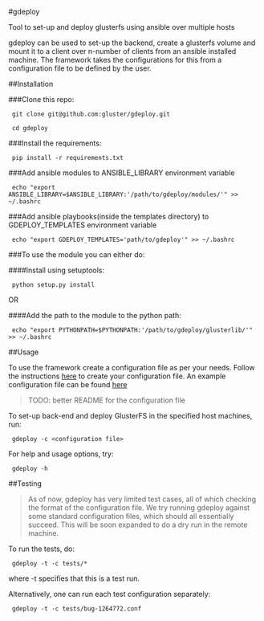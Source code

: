 #gdeploy

Tool to set-up and deploy glusterfs using ansible over multiple hosts

gdeploy can be used to set-up the backend, create a glusterfs volume
and mount it to a client over n-number of clients from an ansible installed
machine. The framework takes the configurations for this from a configuration
file to be defined by the user.


##Installation

###Clone this repo:

` git clone git@github.com:gluster/gdeploy.git`

` cd gdeploy`

###Install the requirements:

` pip install -r requirements.txt`

###Add ansible modules to ANSIBLE_LIBRARY environment variable

` echo "export ANSIBLE_LIBRARY=$ANSIBLE_LIBRARY:'/path/to/gdeploy/modules/'" >> ~/.bashrc`

###Add ansible playbooks(inside the templates directory) to GDEPLOY_TEMPLATES environment variable

 ` echo "export GDEPLOY_TEMPLATES='path/to/gdeploy'" >> ~/.bashrc`

###To use the module you can either do:

####Install using setuptools:

` python setup.py install`

OR

####Add the path to the module to the python path:

` echo "export PYTHONPATH=$PYTHONPATH:'/path/to/gdeploy/glusterlib/'" >> ~/.bashrc`



##Usage

To use the framework create a configuration file as per your needs.
Follow the instructions [here](https://github.com/nandajavarma/gdeploy/tree/master/examples/README.md)
to create your configuration file.
An example configuration file can be found [here](//github.com/nandajavarma/gdeploy/tree/master/examples)

> TODO: better README for the configuration file

To set-up back-end and deploy GlusterFS in the specified host machines, run:

` gdeploy -c <configuration file>`

For help and usage options, try:

` gdeploy -h`

##Testing

> As of now, gdeploy has very limited test cases, all of which checking the
format of the configuration file. We try running gdeploy against some
standard configuration files, which should all essentially succeed.
This will be soon expanded to do a dry run in the remote machine.

To run the tests, do:

` gdeploy -t -c tests/*`

where -t specifies that this is a test run.

Alternatively, one can run each test configuration separately:

` gdeploy -t -c tests/bug-1264772.conf`
